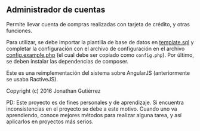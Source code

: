 ## Administrador de cuentas

Permite llevar cuenta de compras realizadas con tarjeta de crédito,
y otras funciones.

Para utilizar, se debe importar la plantilla de base de datos en
[template.sql](template.sql) y completar la configuración con el archivo
de configuración en el archivo [config.example.php](app/includes/config.example.php)
(el cual debe ser copiado como `config.php`). Por último, se deben instalar las
dependencias de composer.

Este es una reimplementación del sistema sobre AngularJS
(anteriormente se usaba RactiveJS).

Copyright (c) 2016 Jonathan Gutiérrez

PD: Este proyecto es de fines personales y de aprendizaje. Si encuentra inconsistencias
en el proyecto se debe a este motivo. Cuando uno va aprendiendo, conoce mejores métodos
para realizar alguna tarea, y así aplicarlos en proyectos más serios.
